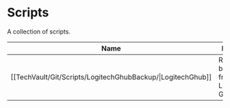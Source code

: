 # Scripts
A collection of scripts.

| Name                                                        | Description                                   |
| ----------------------------------------------------------- | --------------------------------------------- |
| [[TechVault/Git/Scripts/LogitechGhubBackup/\|LogitechGhub]] | Repurposable backup script from Logitech Ghub |
